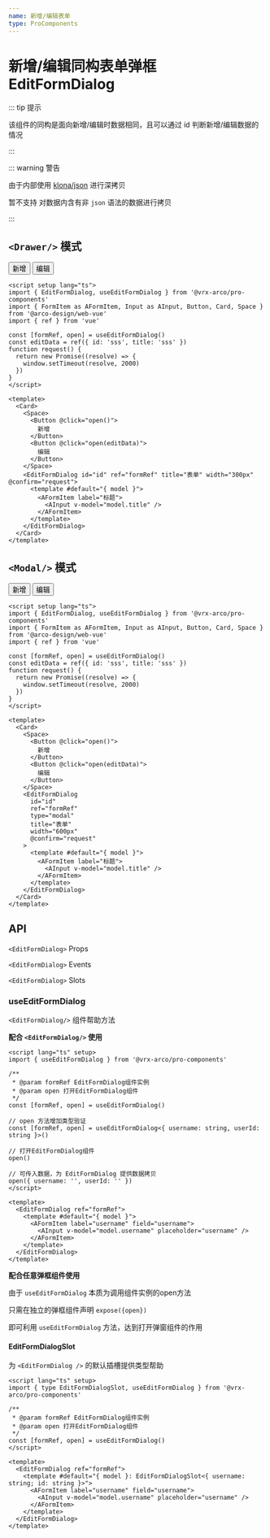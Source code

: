 ```yaml
---
name: 新增/编辑表单
type: ProComponents
---
```


# 新增/编辑同构表单弹框 EditFormDialog

::: tip 提示

该组件的同构是面向新增/编辑时数据相同，且可以通过 id 判断新增/编辑数据的情况

:::

::: warning 警告

由于内部使用 [klona/json](https://www.npmjs.com/package/klona) 进行深拷贝

暂不支持 对数据内含有非 `json` 语法的数据进行拷贝

:::

<script setup lang="ts">
  import { EditFormDialog, useEditFormDialog } from '@vrx-arco/pro-components';
  import { Card, Button, Space, FormItem as AFormItem, Input as AInput } from '@arco-design/web-vue';
  import { ref } from 'vue';

  const [formRef, open] = useEditFormDialog();

  const [formRef1, open1] = useEditFormDialog();

  const editData = ref({ id: 'sss', title: 'sss' });

  const request = () =>
    new Promise((resolve) => {
      window.setTimeout(resolve, 2000)
    })
</script>

## `<Drawer/>` 模式

<Card>
    <Space>
      <Button @click="open()">新增</Button>
      <Button @click="open(editData)">编辑</Button>
    </Space>
    <EditFormDialog ref="formRef" id="id" title="表单" width="300px" @confirm="request">
      <template v-slot="{ model }">
        <AFormItem label="标题">
          <AInput v-model="model.title" />
        </AFormItem>
      </template>
    </EditFormDialog>
</Card>

```vue
<script setup lang="ts">
import { EditFormDialog, useEditFormDialog } from '@vrx-arco/pro-components'
import { FormItem as AFormItem, Input as AInput, Button, Card, Space } from '@arco-design/web-vue'
import { ref } from 'vue'

const [formRef, open] = useEditFormDialog()
const editData = ref({ id: 'sss', title: 'sss' })
function request() {
  return new Promise((resolve) => {
    window.setTimeout(resolve, 2000)
  })
}
</script>

<template>
  <Card>
    <Space>
      <Button @click="open()">
        新增
      </Button>
      <Button @click="open(editData)">
        编辑
      </Button>
    </Space>
    <EditFormDialog id="id" ref="formRef" title="表单" width="300px" @confirm="request">
      <template #default="{ model }">
        <AFormItem label="标题">
          <AInput v-model="model.title" />
        </AFormItem>
      </template>
    </EditFormDialog>
  </Card>
</template>
```

## `<Modal/>` 模式

<Card>
    <Space>
      <Button @click="open1()">新增</Button>
      <Button @click="open1(editData)">编辑</Button>
    </Space>
    <EditFormDialog type="modal" ref="formRef1" id="id" title="表单" width="600px" @confirm="request">
      <template v-slot="{ model }">
        <AFormItem label="标题">
          <AInput v-model="model.title" />
        </AFormItem>
      </template>
    </EditFormDialog>
  </Card>

```vue
<script setup lang="ts">
import { EditFormDialog, useEditFormDialog } from '@vrx-arco/pro-components'
import { FormItem as AFormItem, Input as AInput, Button, Card, Space } from '@arco-design/web-vue'
import { ref } from 'vue'

const [formRef, open] = useEditFormDialog()
const editData = ref({ id: 'sss', title: 'sss' })
function request() {
  return new Promise((resolve) => {
    window.setTimeout(resolve, 2000)
  })
}
</script>

<template>
  <Card>
    <Space>
      <Button @click="open()">
        新增
      </Button>
      <Button @click="open(editData)">
        编辑
      </Button>
    </Space>
    <EditFormDialog
      id="id"
      ref="formRef"
      type="modal"
      title="表单"
      width="600px"
      @confirm="request"
    >
      <template #default="{ model }">
        <AFormItem label="标题">
          <AInput v-model="model.title" />
        </AFormItem>
      </template>
    </EditFormDialog>
  </Card>
</template>
```

## API

`<EditFormDialog>` Props

<ApiTable>
    <ApiTableLine prop="type" desc="弹框类型--------    drawer-<Drawer/> modal-<Modal/>" type="'drawer'|'modal'"  default="'drawer'" />
    <ApiTableLine prop="id" desc="根据表单数据model[id] 是否存在，判断是否为编辑状态" type="string" default=""  />
    <ApiTableLine prop="model (v-model)" desc="外部获取表单数据" type="object" default=""  />
    <ApiTableLine prop="title" desc="标题-------------- 新增：新增${title};编辑：编辑${title};禁用：${title};" type="string" default=""  />
    <ApiTableLine prop="width" desc="弹框宽度" type="string" default=""  />
    <ApiTableLine prop="rules" desc="表单验证规则" type="object" default=""  />
    <ApiTableLine prop="disabled" desc="是否禁用表单" type="boolean" default="false"  />
    <ApiTableLine prop="unmountOnClose" desc="是否在弹框关闭时销毁整个表单" type="boolean" default="true"  />
    <ApiTableLine prop="add" desc="新增回调方法" type="(model: Record<string, any>,options: EditFormDialogConfirmOptions) => Promise<any>" default=""  />
    <ApiTableLine prop="edit" desc="编辑回调方法" type="(model: Record<string, any>,options: EditFormDialogConfirmOptions) => Promise<any>" default=""  />
</ApiTable>

`<EditFormDialog>` Events

<EventTable>
    <EventTableLine event="confirm" desc="表单提交事件，使用该事件，会覆盖 props.add props.edit" attr="(model: Record<string, any>,options: EditFormDialogConfirmOptions) => Promise<any>"  />
    <EventTableLine event="success" desc="表单提交成功弹框关闭回调" attr="isEdit:boolean"  />
    <EventTableLine event="close" desc="弹框关闭回调" attr=""  />
</EventTable>

`<EditFormDialog>` Slots

<SlotTable>
    <SlotTableLine slot="default" desc="默认插槽---------------------model:表单数据----------isEdit:是否编辑状态" attr="{ model: Record<string,any>, isEdit: boolean }"  />
</SlotTable>

### useEditFormDialog

`<EditFormDialog/>` 组件帮助方法

**配合 `<EditFormDialog/>` 使用**

```vue
<script lang="ts" setup>
import { useEditFormDialog } from '@vrx-arco/pro-components'

/**
 * @param formRef EditFormDialog组件实例
 * @param open 打开EditFormDialog组件
 */
const [formRef, open] = useEditFormDialog()

// open 方法增加类型验证
const [formRef, open] = useEditFormDialog<{ username: string, userId: string }>()

// 打开EditFormDialog组件
open()

// 可传入数据，为 EditFormDialog 提供数据拷贝
open({ username: '', userId: '' })
</script>

<template>
  <EditFormDialog ref="formRef">
    <template #default="{ model }">
      <AFormItem label="username" field="username">
        <AInput v-model="model.username" placeholder="username" />
      </AFormItem>
    </template>
  </EditFormDialog>
</template>
```

**配合任意弹框组件使用**

由于 `useEditFormDialog` 本质为调用组件实例的open方法

只需在独立的弹框组件声明 `expose({open})`

即可利用 `useEditFormDialog` 方法，达到打开弹窗组件的作用

#### EditFormDialogSlot

为 `<EditFormDialog />` 的默认插槽提供类型帮助

```vue
<script lang="ts" setup>
import { type EditFormDialogSlot, useEditFormDialog } from '@vrx-arco/pro-components'

/**
 * @param formRef EditFormDialog组件实例
 * @param open 打开EditFormDialog组件
 */
const [formRef, open] = useEditFormDialog()
</script>

<template>
  <EditFormDialog ref="formRef">
    <template #default="{ model }: EditFormDialogSlot<{ username: string; id: string }>">
      <AFormItem label="username" field="username">
        <AInput v-model="model.username" placeholder="username" />
      </AFormItem>
    </template>
  </EditFormDialog>
</template>
```
